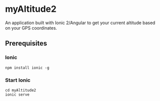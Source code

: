 # myAltitude2

An application built with Ionic 2/Angular to get your current altitude based on your GPS coordinates.

## Prerequisites

### Ionic

```npm install ionic -g```

### Start Ionic

```
cd myAltitude2
ionic serve
```

